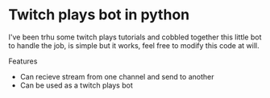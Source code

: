 # Twitch plays bot in python 

I've been trhu some twitch plays tutorials and cobbled together this little bot to handle
the job, is simple but it works, feel free to modify this code at will.

Features

- Can recieve stream from one channel and send to another
- Can be used as a twitch plays bot
